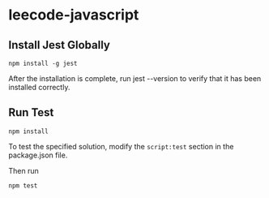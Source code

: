 # leecode-javascript

## Install Jest Globally
```
npm install -g jest
```
After the installation is complete, run jest --version to verify that it has been installed correctly.

## Run Test
```
npm install
```
To test the specified solution, modify the `script:test` section in the package.json file.

Then run
```
npm test
```
